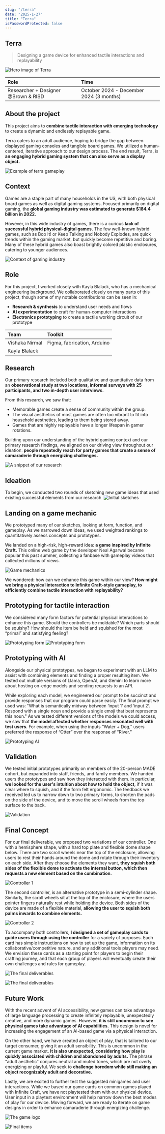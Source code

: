 ```yaml
---
slug: "/terra"
date: "2025-1-27"
title: "Terra"
isPasswordProtected: false
---
```


## Terra
> Designing a game device for enhanced tactile interactions and replayability

![Hero image of Terra](../src/images/terra/terrahero.png)

| Role   | Time  |
|:-------------|:--------------------|
| Researcher + Designer @Brown & RISD| October 2024 - December 2024 (3 months)|


## About the project
This project aims to **combine tactile interaction with emerging technology** to create a dynamic and endlessly replayable game. 

Terra caters to an adult audience, hoping to bridge the gap between displayed gaming consoles and tangible board games. We utilized a human-centered, iterative approach to our design process. The end result, Terra, is **an engaging hybrid gaming system that can also serve as a display object.**

![Example of terra gameplay](../src/images/terra/terra.gif)


## Context
Games are a staple part of many households in the US, with both physical board games as well as digital gaming systems. Focused primarily on digital gaming, the **global gaming industry was estimated to generate $184.4 billion in 2022.** 

However, in this wide industry of games, there is a curious **lack of successful hybrid physical-digital games.** The few well-known hybrid games, such as Bop It! or Keep Talking and Nobody Explodes, are quick trends within the gaming market, but quickly become repetitive and boring. Many of these hybrid games also boast brightly colored plastic enclosures, catering to younger audiences. 

![Context of gaming industry](../src/images/terra/context.png)


## Role
For this project, I worked closely with Kayla Blalack, who has a mechanical engineering background. We collaborated closely on many parts of this project, though some of my notable contributions can be seen in:
- **Research & synthesis** to understand user needs and flows
- **AI experimentation** to craft for human-computer interactions
- **Electronics prototyping** to create a tactile working circuit of our prototype


| Team    | Toolkit   |
|:-------------|:-------------|
| Vishaka Nirmal | Figma, fabrication, Arduino        | 
|  Kayla Blalack |         | 

## Research
Our primary research included both qualitative and quantitative data from an **observational study at two locations, informal surveys with 25 participants, and two in-depth user interviews.** 

From this research, we saw that:
- Memorable games create a sense of community within the group.
- The visual aesthetics of most games are often too vibrant to fit into household aesthetics, leading to them being stored away. 
- Games that are highly replayable have a longer lifespan in gamer rotations.


Building upon our understanding of the hybrid gaming context and our primary research findings, we aligned on our driving view throughout our ideation: **people repeatedly reach for party games that create a sense of camaraderie through energizing challenges.**

![A snippet of our research](../src/images/terra/Synthesis.png)


## Ideation
To begin, we conducted two rounds of sketching new game ideas that used existing successful elements from our research. 
![Initial sketches](../src/images/terra/Ideation.png)

## Landing on a game mechanic
We prototyped many of our sketches, looking at form, function, and gameplay. As we narrowed down ideas, we used weighted rankings to quantitatively assess concepts and prototypes.

We landed on a high-risk, high-reward idea: **a game inspired by Infinite Craft.** This online web game by the developer Neal Agarwal became popular this past summer, collecting a fanbase with gameplay videos that collected millions of views. 

![Game mechanics](../src/images/terra/Gamemechanic.png)

We wondered: how can we enhance this game within our view? **How might we bring a physical interaction to Infinite Craft-style gameplay, to efficiently combine tactile interaction with replayability?**


## Prototyping for tactile interaction 
We considered many form factors for potential physical interactions to enhance this game. Should the controllers be moldable? Which parts should be squishy? How should the item be held and squished for the most “primal” and satisfying feeling?

![Prototyping form](../src/images/terra/Prototyping-2.png)
![Prototyping form](../src/images/terra/Prototyping-1.png)


## Prototyping with AI
Alongside our physical prototypes, we began to experiment with an LLM to assist with combining elements and finding a proper resulting item. We tested out multiple versions of Llama, OpenAI, and Gemini to learn more about hosting on-edge models and sending requests to an API. 

While exploring each model, we engineered our prompt to be succinct and provide responses that our program could parse easily. The final prompt we used was: "What is semantically midway between ‘input 1‘ and ‘input 2‘. Respond with a single noun and provide a single emoji that best represents this noun." As we tested different versions of the models we could access, we saw that **the model affected whether responses resonated well with test users.** For example, when using the inputs “Water + Dog,” users preferred the response of “Otter” over the response of “River.”

![Prototyping AI](../src/images/terra/Prototyping.png)

## Validation
We tested initial prototypes primarily on members of the 20-person MADE cohort, but expanded into staff, friends, and family members. We handed users the prototypes and saw how they interacted with them. In particular, **we looked for the user's intuition about how to hold the object,** if it was clear where to squish, and if the form felt ergonomic. The feedback we received led us to narrow down to two primary forms, to shorten the pads on the side of the device, and to move the scroll wheels from the top surface to the back.

![Validation](../src/images/terra/Validation.png)


## Final Concept
For our final deliverable, we proposed two variations of our controller. One with a hemisphere shape, with a hard top plate and flexible dome shape below. There are two scroll wheels near the top of the enclosure, allowing users to rest their hands around the dome and rotate through their inventory on each side. After they choose the elements they want, **they squish both sides of the flexible dome to activate the internal button, which then requests a new element based on the combination.**

![Controller 1](../src/images/terra/Controller1.png)


The second controller, is an alternative prototype in a semi-cylinder shape. Similarly, the scroll wheels sit at the top of the enclosure, where the users pointer fingers naturally rest while holding the device. Both sides of the device are made of a flexible material, **allowing the user to squish both palms inwards to combine elements.**

![Controller 2](../src/images/terra/Controller2.png)

To accompany both controllers, **I designed a set of gameplay cards to guide users through using the controller** for a variety of purposes. Each card has simple instructions on how to set up the game, information on its collaborative/competitive nature, and any additional tools players may need. We envision these cards as a starting point for players to begin their crafting journey, and that each group of players will eventually create their own challenges and rules for gameplay. 

![The final deliverables](../src/images/terra/gamecards.png)


![The final deliverables](../src/images/terra/terra.gif)

## Future Work
With the recent advent of AI accessibility, new games can take advantage of large language processing to create infinitely replayable, unexpectedly creative, and more dynamic games. However, **it is still uncommon to see physical games take advantage of AI capabilities.** This design is novel for increasing the engagement of an AI-based game via a physical interaction. 

On the other hand, we have created an object of play, that is tailored to our target consumer, giving it an adult sensibility. This is uncommon in the current game market. **It is also unexpected, considering how play is quickly associated with children and abandoned by adults.** The phrase “adult aesthetic” conjures neutral and muted tones, which are not overly energizing or playful. We seek to **challenge boredom while still making an object recognizably adult and decorative.** 

Lastly, we are excited to further test the suggested minigames and user interactions. While we based our game cards on common games played with Infinite Craft, we have not playtested them with our physical device. User input in a playtest environment will help narrow down the best modes of play for our device. Moving forward, we are ready to iterate on game designs in order to enhance camaraderie through energizing challenge. 

![The game logo](../src/images/terra/logo.png)

![Final items](../src/images/terra/Final.png)
